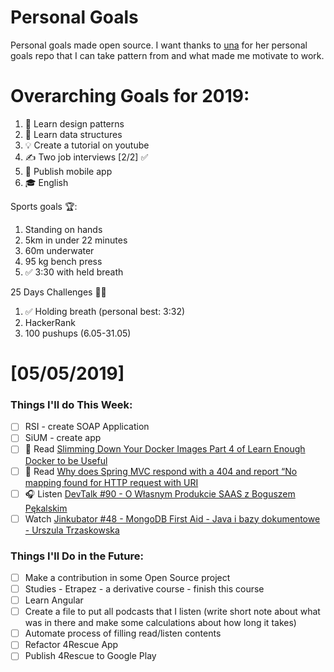 Personal Goals
==============

Personal goals made open source. I want thanks to [una](https://github.com/una/personal-goals) for her personal goals repo that I can take pattern from and what made me motivate to work. 


# Overarching Goals for 2019:
1. 💚 Learn design patterns
2. 💙 Learn data structures
3. 💡 Create a tutorial on youtube
4. ✍️ Two job interviews [2/2] ✅
5. 📱 Publish mobile app
6. 🎓 English

Sports goals 🏆:
1. Standing on hands
2. 5km in under 22 minutes
3. 60m underwater
4. 95 kg bench press
5. ✅ 3:30 with held breath

25 Days Challenges 💪💪
1. ✅ Holding breath (personal best: 3:32)
2. HackerRank
3. 100 pushups (6.05-31.05)

# [05/05/2019]

### Things I'll do This Week:

- [ ] RSI - create SOAP Application
- [ ] SiUM - create app
- [ ] 📗 Read [Slimming Down Your Docker Images Part 4 of Learn Enough Docker to be Useful](https://towardsdatascience.com/slimming-down-your-docker-images-275f0ca9337e)
- [ ] 📗 Read [Why does Spring MVC respond with a 404 and report “No mapping found for HTTP request with URI](https://stackoverflow.com/questions/41577234/why-does-spring-mvc-respond-with-a-404-and-report-no-mapping-found-for-http-req)
- [ ] 🎧 Listen [DevTalk #90 - O Własnym Produkcie SAAS z Boguszem Pękalskim](https://www.youtube.com/watch?v=X26S304wsEY&list=PLN2dx2pIJO6PvvvVKOXJ19y8llsL_GMn4&index=8)
- [ ] Watch [Jinkubator #48 - MongoDB First Aid - Java i bazy dokumentowe - Urszula Trzaskowska](https://www.youtube.com/watch?v=_1hNKXqRmXs)

### Things I'll Do in the Future:

- [ ] Make a contribution in some Open Source project
- [ ] Studies - Etrapez - a derivative course - finish this course
- [ ] Learn Angular
- [ ] Create a file to put all podcasts that I listen (write short note about what was in there and make some calculations about how long it takes)
- [ ] Automate process of filling read/listen contents
- [ ] Refactor 4Rescue App
- [ ] Publish 4Rescue to Google Play
